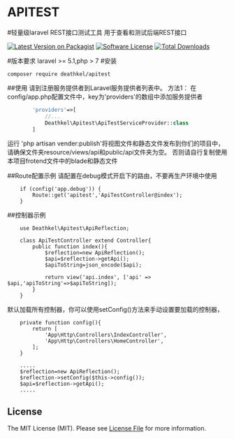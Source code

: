 APITEST
======
#轻量级laravel REST接口测试工具
用于查看和测试后端REST接口

[![Latest Version on Packagist](https://img.shields.io/packagist/v/deathkel/apitest.svg?style=flat-square)](https://packagist.org/packages/deathkel/apitest)
[![Software License](https://img.shields.io/badge/license-MIT-brightgreen.svg?style=flat-square)](LICENSE)
[![Total Downloads](https://img.shields.io/packagist/dt/deathkel/apitest.svg?style=flat-square)](https://packagist.org/packages/deathkel/apitest)

#版本要求
laravel >= 5.1,php > 7
#安装
```
composer require deathkel/apitest
```
##使用
请到注册服务提供者到Laravel服务提供者列表中。
方法1：
在config/app.php配置文件中，key为'providers'的数组中添加服务提供者
```php
        'providers'=>[
            //...
            Deathkel\Apitest\ApiTestServiceProvider::class
        ]
```
运行 'php artisan vender:publish'将视图文件和静态文件发布到你们的项目中，请确保文件夹resource/views/api和public/api文件夹为空。
否则请自行复制使用本项目frotend文件中的blade和静态文件
  
##Route配置示例
请配置在debug模式开启下的路由，不要再生产环境中使用

```
    if (config('app.debug')) {
        Route::get('apitest','ApiTestController@index');
    }
```
##控制器示例
```
    use Deathkel\Apitest\ApiReflection;
    
    class ApiTestController extend Controller{
        public function index(){
            $reflection=new ApiReflection();
            $api=$reflection->getApi();
            $apiToString=json_encode($api);
            
            return view('api.index', ['api' => $api,'apiToString'=>$apiToString]);
        }
    }
```
默认加载所有控制器，你可以使用setConfig()方法来手动设置要加载的控制器，
```
    private function config(){
        return [
            'App\Http\Controllers\IndexController',
            'App\Http\Controllers\HomeController',
        ];
    }
    
    .....
    $reflection=new ApiReflection();
    $reflection->setConfig($this->config());
    $api=$reflection->getApi();
    .....
```

## License

The MIT License (MIT). Please see [License File](LICENSE) for more information.
